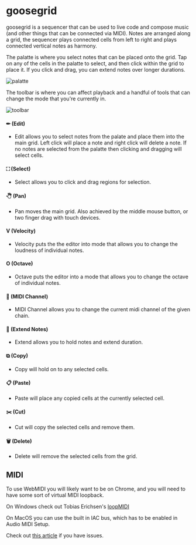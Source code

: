 # goosegrid

goosegrid is a sequencer that can be used to live code and compose music 
(and other things that can be connected via MIDI). Notes are arranged along 
a grid, the sequencer plays connected cells from left to right and plays 
connected vertical notes as harmony.

The palatte is where you select notes that can be placed onto the grid.
Tap on any of the cells in the palatte to select, and then click within the grid
to place it. If you click and drag, you can extend notes over longer durations.

![palatte](https://cdn.glitch.global/2e194b33-799a-4322-a267-3de86eb8fd0c/slice1.png?v=1670906038123)

The toolbar is where you can affect playback and a handful of tools 
that can change the mode that you're currently in.

![toolbar](https://cdn.glitch.global/2e194b33-799a-4322-a267-3de86eb8fd0c/slice2.png?v=1670906038530)

#### ✏ (Edit)
- Edit allows you to select notes from the palate and place them into the main grid. Left click will place a note and right click will delete a note. If no notes are selected from the palatte then clicking and dragging will select cells.
#### ⛶ (Select)
- Select allows you to click and drag regions for selection.
#### 🖑 (Pan)
- Pan moves the main grid. Also achieved by the middle mouse button, or two finger drag with touch devices.
#### V (Velocity)
- Velocity puts the the editor into mode that allows you to change the loudness of individual notes.
#### O (Octave)
- Octave puts the editor into a mode that allows you to change the octave of individual notes.
#### 🎹 (MIDI Channel)
- MIDI Channel allows you to change the current midi channel of the given chain.
#### 🔗 (Extend Notes)
- Extend allows you to hold notes and extend duration.
#### ⧉ (Copy)
- Copy will hold on to any selected cells.
#### 📋 (Paste)
- Paste will place any copied cells at the currently selected cell.
#### ✂️ (Cut)
- Cut will copy the selected cells and remove them.
#### 🗑 (Delete)
- Delete will remove the selected cells from the grid.

## MIDI

To use WebMIDI you will likely want to be on Chrome, and you will need to have some sort of virtual MIDI loopback. 

On Windows check out Tobias Erichsen's [loopMIDI](https://www.tobias-erichsen.de/software/loopmidi.html)

On MacOS you can use the built in IAC bus, which has to be enabled in Audio MIDI Setup. 

Check out [this article](https://help.ableton.com/hc/en-us/articles/209774225-Setting-up-a-virtual-MIDI-bus) if you have issues.
